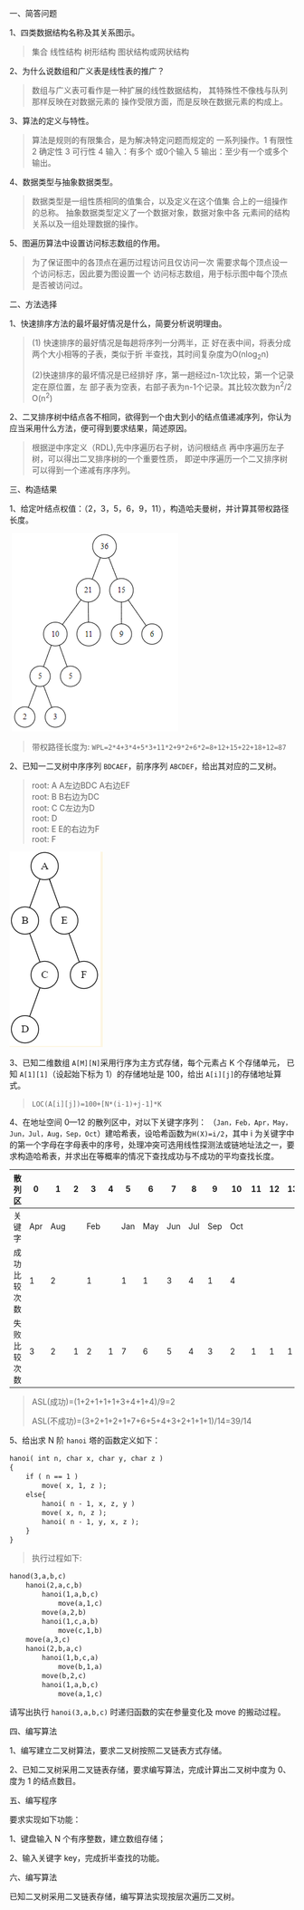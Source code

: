 一、简答问题

1、四类数据结构名称及其关系图示。

>集合 线性结构 树形结构 图状结构或网状结构

2、为什么说数组和广义表是线性表的推广？

>数组与广义表可看作是一种扩展的线性数据结构，
其特殊性不像栈与队列那样反映在对数据元素的
操作受限方面，而是反映在数据元素的构成上。

3、算法的定义与特性。

>算法是规则的有限集合，是为解决特定问题而规定的
一系列操作。1 有限性 2 确定性 3 可行性 4 输入：有多个
或0个输入 5 输出：至少有一个或多个输出。

4、数据类型与抽象数据类型。

>数据类型是一组性质相同的值集合，以及定义在这个值集
合上的一组操作的总称。
抽象数据类型定义了一个数据对象，数据对象中各
元素间的结构关系以及一组处理数据的操作。

5、图遍历算法中设置访问标志数组的作用。

>为了保证图中的各顶点在遍历过程访问且仅访问一次
需要求每个顶点设一个访问标志，因此要为图设置一个
访问标志数组，用于标示图中每个顶点是否被访问过。

二、方法选择

1、快速排序方法的最坏最好情况是什么，简要分析说明理由。

>(1) 快速排序的最好情况是每趟将序列一分两半，正
>好在表中间，将表分成两个大小相等的子表，类似于折
>半查找，其时间复杂度为O(nlog<sub>2</sub>n)
>
>(2)快速排序的最坏情况是已经排好
>序，第一趟经过n-1次比较，第一个记录定在原位置，左
>部子表为空表，右部子表为n-1个记录。其比较次数为n<sup>2</sup>/2 O(n<sup>2</sup>)

2、二叉排序树中结点各不相同，欲得到一个由大到小的结点值递减序列，你认为应当采用什么方法，便可得到要求结果，简述原因。

>根据逆中序定义（RDL),先中序遍历右子树，访问根结点
>再中序遍历左子树，可以得出二叉排序树的一个重要性质，
>即逆中序遍历一个二又排序树可以得到一个递减有序序列。

三、构造结果

1、给定叶结点权值：（2，3，5，6，9，11），构造哈夫曼树，并计算其带权路径长度。

​	![tree](tree.png)
>带权路径长度为: `WPL=2*4+3*4+5*3+11*2+9*2+6*2=8+12+15+22+18+12=87`

2、已知一二叉树中序序列 `BDCAEF`，前序序列 `ABCDEF`，给出其对应的二叉树。
>root: A  A左边BDC A右边EF  
root: B  B右边为DC  
root: C  C左边为D  
root: D  
root: E E的右边为F  
root: F

![tree1](3.2.png)

3、已知二维数组 `A[M][N]`采用行序为主方式存储，每个元素占 K 个存储单元，
已知 `A[1][1]`（设起始下标为 1）的存储地址是 100，给出 `A[i][j]`的存储地址算式。
>`LOC(A[i][j])=100+[N*(i-1)+j-1]*K`

4、在地址空间 0—12 的散列区中，对以下关键字序列：
（`Jan，Feb，Apr，May，Jun，Jul，Aug，Sep，Oct`）建哈希表，设哈希函数为`H(X)=i/2`，其中 i 为关键字中的第一个字母在字母表中的序号，处理冲突可选用线性探测法或链地址法之一，要求构造哈希表，并求出在等概率的情况下查找成功与不成功的平均查找长度。

| 散列区       | 0    | 1    | 2    | 3    | 4    | 5    | 6    | 7    | 8    | 9    | 10   | 11   | 12   | 13   |
| ------------ | ---- | ---- | ---- | ---- | ---- | ---- | ---- | ---- | ---- | ---- | ---- | ---- | ---- | ---- |
| 关键字       | Apr  | Aug  |      | Feb  |      | Jan  | May  | Jun  | Jul  | Sep  | Oct  |      |      |      |
| 成功比较次数 | 1    | 2    |      | 1    |      | 1    | 1    | 3    | 4    | 1    | 4    |      |      |      |
| 失败比较次数 | 3    | 2    | 1    | 2    | 1    | 7    | 6    | 5    | 4    | 3    | 2    | 1    | 1    | 1    |

>ASL(成功)=(1+2+1+1+1+3+4+1+4)/9=2
>
>ASL(不成功)=(3+2+1+2+1+7+6+5+4+3+2+1+1+1)/14=39/14

5、给出求 N 阶 `hanoi` 塔的函数定义如下：

```
hanoi( int n, char x, char y, char z )
{
	if ( n == 1 )
		move( x, 1, z );
	else{
		hanoi( n - 1, x, z, y )
		move( x, n, z );
		hanoi( n - 1, y, x, z );
	}
}
```
>执行过程如下:
```
hanod(3,a,b,c)
	hanoi(2,a,c,b)
		hanoi(1,a,b,c)
			move(a,1,c)
		move(a,2,b)
		hanoi(1,c,a,b)
			move(c,1,b)
	move(a,3,c)
	hanoi(2,b,a,c)
		hanoi(1,b,c,a)
			move(b,1,a)
		move(b,2,c)
		hanoi(1,a,b,c)
			move(a,1,c)
```

请写出执行 `hanoi(3,a,b,c)` 时递归函数的实在参量变化及 move 的搬动过程。

四、编写算法

1、编写建立二叉树算法，要求二叉树按照二叉链表方式存储。

2、已知二叉树采用二叉链表存储，要求编写算法，完成计算出二叉树中度为 0、
度为 1 的结点数目。

五、编写程序

要求实现如下功能：

1、键盘输入 N 个有序整数，建立数组存储；

2、输入关键字 key，完成折半查找的功能。

六、编写算法

已知二叉树采用二叉链表存储，编写算法实现按层次遍历二叉树。


